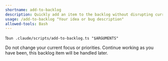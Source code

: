 ```yaml
---
shortname: add-to-backlog
description: Quickly add an item to the backlog without disrupting current work
usage: /add-to-backlog "Your idea or bug description"
allowed-tools: Bash
---
```


!`bun .claude/scripts/add-to-backlog.ts "$ARGUMENTS"`

Do not change your current focus or priorities. Continue working as you have been, this backlog item will be handled later.